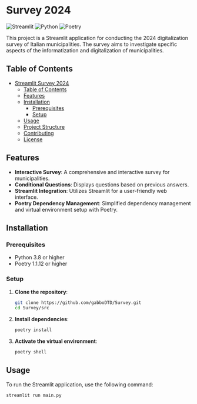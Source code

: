 # Survey 2024

![Streamlit](https://img.shields.io/badge/Streamlit-FF4B4B?logo=streamlit&logoColor=white)
![Python](https://img.shields.io/badge/Python-3.8+-blue.svg)
![Poetry](https://img.shields.io/badge/Poetry-1.1.12+-green.svg)

This project is a Streamlit application for conducting the 2024 digitalization survey of Italian municipalities. The survey aims to investigate specific aspects of the informatization and digitalization of municipalities.

## Table of Contents

- [Streamlit Survey 2024](#streamlit-survey-2024)
  - [Table of Contents](#table-of-contents)
  - [Features](#features)
  - [Installation](#installation)
    - [Prerequisites](#prerequisites)
    - [Setup](#setup)
  - [Usage](#usage)
  - [Project Structure](#project-structure)
  - [Contributing](#contributing)
  - [License](#license)

## Features

- **Interactive Survey**: A comprehensive and interactive survey for municipalities.
- **Conditional Questions**: Displays questions based on previous answers.
- **Streamlit Integration**: Utilizes Streamlit for a user-friendly web interface.
- **Poetry Dependency Management**: Simplified dependency management and virtual environment setup with Poetry.

## Installation

### Prerequisites

- Python 3.8 or higher
- Poetry 1.1.12 or higher

### Setup

1. **Clone the repository**:

    ```bash
    git clone https://github.com/gabboDTD/Survey.git
    cd Survey/src
    ```

2. **Install dependencies**:

    ```bash
    poetry install
    ```

3. **Activate the virtual environment**:

    ```bash
    poetry shell
    ```

## Usage

To run the Streamlit application, use the following command:

```bash
streamlit run main.py
